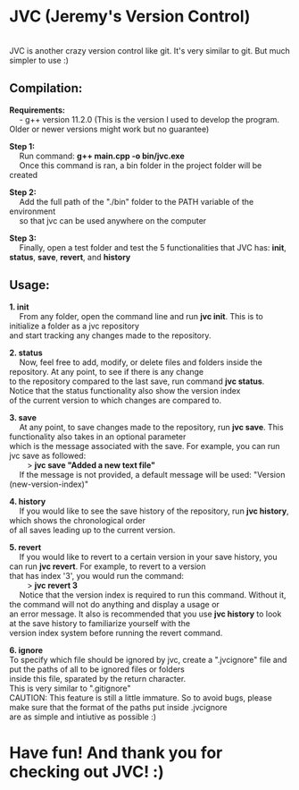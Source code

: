 <h1>JVC (Jeremy's Version Control)</h1>
<br>
JVC is another crazy version control like git. It's very similar to git. But much simpler to use :) <br>

<h2>Compilation:</h2>

<b>Requirements:</b> <br>
&emsp; - g++ version 11.2.0 (This is the version I used to develop the program. Older or newer versions might work but no guarantee)

<b>Step 1:</b><br>
&emsp; Run command: <b>g++ main.cpp -o bin/jvc.exe</b><br>
&emsp; Once this command is ran, a bin folder in the project folder will be created<br>

<b>Step 2:</b><br>
&emsp; Add the full path of the "./bin" folder to the PATH variable of the environment <br>
&emsp; so that jvc can be used anywhere on the computer <br>

<b>Step 3:</b><br>
&emsp; Finally, open a test folder and test the 5 functionalities that JVC has: <b>init</b>, <b>status</b>, <b>save</b>, <b>revert</b>, and <b>history</b><br>


<h2>Usage:</h2>

<b> 1. init </b><br>
&emsp; From any folder, open the command line and run <b>jvc init</b>. This is to initialize a folder as a jvc repository <br>
and start tracking any changes made to the repository.<br>

<b> 2. status </b><br>
&emsp; Now, feel free to add, modify, or delete files and folders inside the repository. At any point, to see if there is any change <br>
to the repository compared to the last save, run command <b>jvc status</b>. Notice that the status functionality also show the version index<br>
of the current version to which changes are compared to.<br>

<b> 3. save </b><br>
&emsp; At any point, to save changes made to the repository, run <b>jvc save</b>. This functionality also takes in an optional parameter <br>
which is the message associated with the save. For example, you can run jvc save as followed: <br>
&emsp;&emsp; > <b>jvc save "Added a new text file"</b> <br>
&emsp; If the message is not provided, a default message will be used: "Version (new-version-index)"<br>

<b> 4. history </b><br>
&emsp; If you would like to see the save history of the repository, run <b>jvc history</b>, which shows the chronological order<br>
of all saves leading up to the current version. <br>

<b> 5. revert </b><br>
&emsp; If you would like to revert to a certain version in your save history, you can run <b>jvc revert</b>. For example, to revert to a version<br>
that has index '3', you would run the command:<br>
&emsp;&emsp; > <b>jvc revert 3 </b> <br>
&emsp; Notice that the version index is required to run this command. Without it, the command will not do anything and display a usage or <br>
an error message. It also is recommended that you use <b>jvc history</b> to look at the save history to familiarize yourself with the<br>
version index system before running the revert command.


<b> 6. ignore </b><br>
To specify which file should be ignored by jvc, create a ".jvcignore" file and put the paths of all to be ignored files or folders <br>
inside this file, sparated by the return character. <br>
This is very similar to ".gitignore"<br>
CAUTION: This feature is still a little immature. So to avoid bugs, please make sure that the format of the paths put inside .jvcignore <br>
are as simple and intiutive as possible :) <br>


<h1> Have fun! And thank you for checking out JVC! :)</h1>
